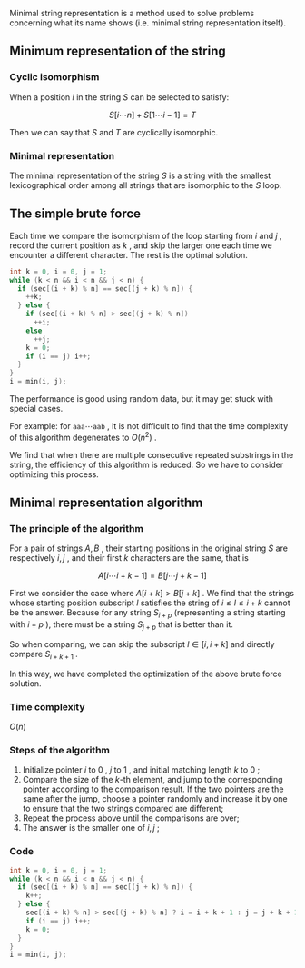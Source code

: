 Minimal string representation is a method used to solve problems concerning what its name shows (i.e. minimal string representation itself). 

## Minimum representation of the string

### Cyclic isomorphism

When a position $i$ in the string $S$ can be selected to satisfy:

$$
S[i\cdots n]+S[1\cdots i-1]=T
$$

Then we can say that $S$ and $T$ are cyclically isomorphic.

### Minimal representation

The minimal representation of the string $S$ is a string with the smallest lexicographical order among all strings that are isomorphic to the $S$ loop.

## The simple brute force

Each time we compare the isomorphism of the loop starting from $i$ and $j$ , record the current position as $k$ , and skip the larger one each time we encounter a different character. The rest is the optimal solution.

```cpp
int k = 0, i = 0, j = 1;
while (k < n && i < n && j < n) {
  if (sec[(i + k) % n] == sec[(j + k) % n]) {
    ++k;
  } else {
    if (sec[(i + k) % n] > sec[(j + k) % n])
      ++i;
    else
      ++j;
    k = 0;
    if (i == j) i++;
  }
}
i = min(i, j);
```

The performance is good using random data, but it may get stuck with special cases.

For example: for $\texttt{aaa}\cdots\texttt{aab}$ , it is not difficult to find that the time complexity of this algorithm degenerates to $O(n^2)$ .

We find that when there are multiple consecutive repeated substrings in the string, the efficiency of this algorithm is reduced. So we have to consider optimizing this process.

## Minimal representation algorithm

### The principle of the algorithm

For a pair of strings $A,B$ , their starting positions in the original string $S$ are respectively $i,j$ , and their first $k$ characters are the same, that is

$$
A[i \cdots i+k-1]=B[j \cdots j+k-1]
$$

First we consider the case where $A[i+k]>B[j+k]$ . We find that the strings whose starting position subscript $l$ satisfies the string of $i\le l\le i+k$ cannot be the answer. Because for any string $S_{i+p}$ (representing a string starting with $i+p$ ), there must be a string $S_{j+p}$ that is better than it.

So when comparing, we can skip the subscript $l\in [i,i+k]$ and directly compare $S_{i+k+1}$ .

In this way, we have completed the optimization of the above brute force solution.

### Time complexity
 $O(n)$ 

### Steps of the algorithm

1. Initialize pointer $i$ to $0$ , $j$ to $1$ , and initial matching length $k$ to $0$ ;
2. Compare the size of the $k$-th element, and jump to the corresponding pointer according to the comparison result. If the two pointers are the same after the jump, choose a pointer randomly and increase it by one to ensure that the two strings compared are different;
3. Repeat the process above until the comparisons are over;
4. The answer is the smaller one of $i,j$ ;

### Code

```cpp
int k = 0, i = 0, j = 1;
while (k < n && i < n && j < n) {
  if (sec[(i + k) % n] == sec[(j + k) % n]) {
    k++;
  } else {
    sec[(i + k) % n] > sec[(j + k) % n] ? i = i + k + 1 : j = j + k + 1;
    if (i == j) i++;
    k = 0;
  }
}
i = min(i, j);
```
